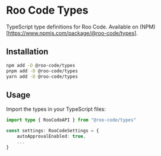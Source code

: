 # Roo Code Types

TypeScript type definitions for Roo Code. Available on (NPM)[https://www.npmjs.com/package/@roo-code/types].

## Installation

```bash
npm add -D @roo-code/types
pnpm add -D @roo-code/types
yarn add -D @roo-code/types
```

## Usage

Import the types in your TypeScript files:

```typescript
import type { RooCodeAPI } from "@roo-code/types"

const settings: RooCodeSettings = {
	autoApprovalEnabled: true,
	...
}
```
